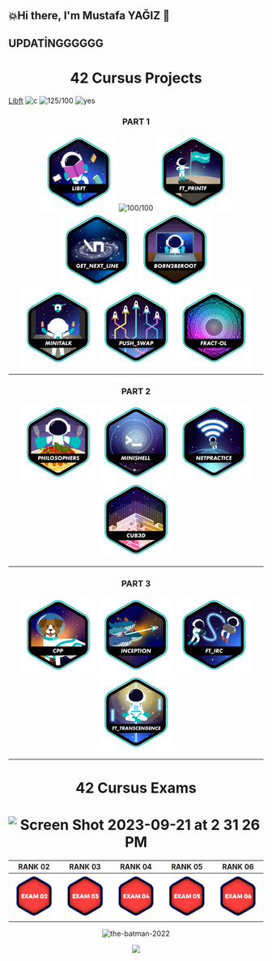 ## 💥Hi there, I'm Mustafa YAĞIZ 👋
## UPDATİNGGGGGG
<h1 align="center"> 42 Cursus Projects </h1>

  <tr>
    <td><a href="https://github.com/CemBOLAT/libft" align="center">Libft</a></td>
    <td align="center"><img src="https://img.shields.io/github/languages/top/CemBOLAT/libft" alt="c"/></td>
    <td align="center"><img src="https://img.shields.io/badge/125%20%2F%20100-success" alt="125/100"/></td>
    <td align="center"><img src="https://img.shields.io/badge/status-in%20finished-green?style=flat-square" alt="yes"/></td>
  </tr>

 <div align="center">
    <h3 align="center">PART 1</h3>
    <a href="https://github.com/myagjz/42-libft" target="_blank"><img src="https://github.com/myagjz/myagjz/blob/main/42-Project-Badges/libfte.png" ></a>
    <td align="center"><img src="https://img.shields.io/badge/100%20%2F%20100-success" alt="100/100"/></td>
    <a href="https://github.com/myagjz/42-ft_printf" target="_blank"><img src="https://github.com/myagjz/myagjz/blob/main/42-Project-Badges/ft_printfe.png" ></a>
    <a href="https://github.com/myagjz/42-get_next_line" target="_blank"><img src="https://github.com/myagjz/myagjz/blob/main/42-Project-Badges/get_next_linee.png" ></a>
    <a href="https://github.com/myagjz/42-Born2beroot" target="_blank"><img src="https://github.com/myagjz/myagjz/blob/main/42-Project-Badges/born2beroote.png" ></a>
</div>
 <div align="center">
    <a href="https://github.com/myagjz/42-minitalk" target="_blank"><img src="https://github.com/myagjz/myagjz/blob/main/42-Project-Badges/minitalke.png" ></a>
    <a href="https://github.com/myagjz/42-push_swap" target="_blank"><img src="https://github.com/myagjz/myagjz/blob/main/42-Project-Badges/push_swape.png" ></a>
    <a href="https://github.com/myagjz/42-fract-ol" target="_blank"><img src="https://github.com/myagjz/myagjz/blob/main/42-Project-Badges/fract-ole.png" ></a>
</div> 
<div align="center">
    
</div> 
 <hr>
<div align="center">
    <h3 align="center">PART 2</h3>
    <a href="https://github.com/myagjz/42-Philosophers" target="_blank"><img src="https://github.com/myagjz/myagjz/blob/main/42-Project-Badges/philosopherse.png" ></a>
    <a href="https://github.com/myagjz/42-minishell" target="_blank"><img src="https://github.com/myagjz/myagjz/blob/main/42-Project-Badges/minishelle.png" ></a>
    <a href="https://github.com/myagjz/NetPractice" target="_blank"><img src="https://github.com/myagjz/myagjz/blob/main/42-Project-Badges/netpracticee.png" ></a>
    <a href="https://github.com/myagjz/cub3d" target="_blank"><img src="https://github.com/myagjz/myagjz/blob/main/42-Project-Badges/cub3de.png" ></a>
</div> 
<div align="center">
    
</div> 
 <hr>
<div align="center">
    <h3 align="center">PART 3</h3>
    <a href="https://github.com/myagjz/42-CPP-Modules" target="_blank"><img src="https://github.com/myagjz/myagjz/blob/main/42-Project-Badges/cppe.png" ></a>
    <a href="https://github.com/myagjz/42-Inception" target="_blank"><img src="https://github.com/myagjz/myagjz/blob/main/42-Project-Badges/inceptione.png" ></a>
    <a href="https://github.com/myagjz/42-ft_irc" target="_blank"><img src="https://github.com/myagjz/myagjz/blob/main/42-Project-Badges/ft_irce.png" ></a>
    <a href="https://github.com/myagjz/42-ft_transcendence" target="_blank"><img src="https://github.com/myagjz/myagjz/blob/main/42-Project-Badges/ft_transcendencee.png" ></a>
</div> 
<div align="center">
    
  </div>
 <hr>

<h1 align="center"> 42 Cursus Exams </h1>
<h1 align="center"> <img width="599" alt="Screen Shot 2023-09-21 at 2 31 26 PM" src="https://github.com/myagjz/myagjz/assets/112881823/4724d39d-6cc8-4f87-9826-ff11fcf28acf"></h1>

<div align="center">
 
| RANK 02 | RANK 03 | RANK 04 | RANK 05 | RANK 06 |
|:------------------:|:------------------:|:------------------:|:------------------:|:------------------:|
| <a href="https://github.com/myagjz/42-Exam_Rank_02" target="_blank"><img src="https://github.com/myagjz/myagjz/blob/main/42-Project-Badges/Point/2.png" ></a> |<a href="https://github.com/myagjz/42-Exam_Rank_03" target="_blank"><img src="https://github.com/myagjz/myagjz/blob/main/42-Project-Badges/Point/3.png" ></a> | <a href="https://github.com/myagjz/42-Exam_Rank_04" target="_blank"><img src="https://github.com/myagjz/myagjz/blob/main/42-Project-Badges/Point/4.png" ></a> | <a href="https://github.com/myagjz/42-Exam_Rank_05" target="_blank"><img src="https://github.com/myagjz/myagjz/blob/main/42-Project-Badges/Point/5.png" ></a> | <a href="https://github.com/myagjz/42-Exam_Rank_06" target="_blank"><img src="https://github.com/myagjz/myagjz/blob/main/42-Project-Badges/Point/6.png" ></a> |

![the-batman-2022](https://github.com/myagjz/myagjz/assets/112881823/62a66408-35ff-40ff-b240-144ef52a3410)

<a href="https://visitcount.itsvg.in">
  <img src="https://visitcount.itsvg.in/api?id=myagjz&label=Profile%20Views&color=0&icon=5&pretty=false" />
</a>

<!--
**myagjz/myagjz** is a ✨ _special_ ✨ repository because its `README.md` (this file) appears on your GitHub profile.

height="120" width="120"
Here are some ideas to get you started:

- 🔭 I’m currently working on ...
- 🌱 I’m currently learning ...
- 👯 I’m looking to collaborate on ...
- 🤔 I’m looking for help with ...
- 💬 Ask me about ...
- 📫 How to reach me: ...
- 😄 Pronouns: ...
- ⚡ Fun fact: ...
-->
